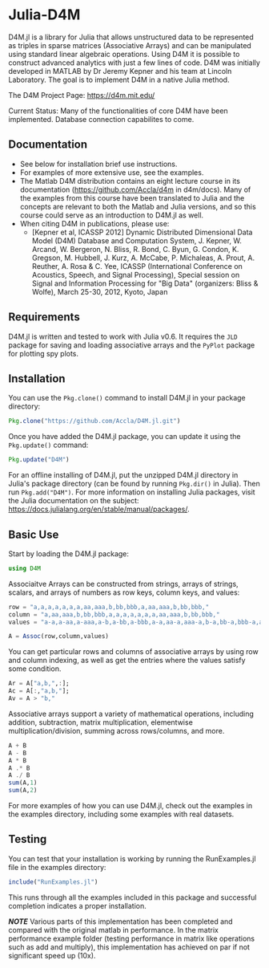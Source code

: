 # Julia-D4M
D4M.jl is a library for Julia that allows unstructured data to be represented as triples in sparse matrices (Associative Arrays) and can be manipulated using standard linear algebraic operations.
Using D4M it is possible to construct advanced analytics with just a few lines of code.
D4M was initially developed in MATLAB by Dr Jeremy Kepner and his team at Lincoln Laboratory. The goal is to implement D4M in a native Julia method.  

The D4M Project Page: https://d4m.mit.edu/

Current Status: Many of the functionalities of core D4M have been implemented. Database connection capabilites to come.

Documentation
-------------
- See below for installation brief use instructions.
- For examples of more extensive use, see the examples.
- The Matlab D4M distribution contains an eight lecture course in its documentation (https://github.com/Accla/d4m in d4m/docs). Many of the examples from this course have been translated to Julia and the concepts are relevant to both the Matlab and Julia versions, and so this course could serve as an introduction to D4M.jl as well.
- When citing D4M in publications, please use:
    - [Kepner et al, ICASSP 2012] Dynamic Distributed Dimensional Data Model (D4M) 
    Database and Computation System, J. Kepner, W. Arcand, W. Bergeron, N. Bliss, 
    R. Bond, C. Byun, G. Condon, K. Gregson, M. Hubbell, J. Kurz, A. McCabe, P. Michaleas, A. Prout, A. Reuther, A. Rosa & C. Yee, ICASSP (International Conference on Acoustics, Speech, and Signal Processing), Special session on Signal and Information Processing for "Big Data" (organizers: Bliss & Wolfe), March 25-30, 2012, Kyoto, Japan

Requirements
------------
D4M.jl is written and tested to work with Julia v0.6. It requires the `JLD` package for saving and loading associative arrays and the `PyPlot` package for plotting spy plots.

Installation
------------
You can use the `Pkg.clone()` command to install D4M.jl in your package directory:
```julia
Pkg.clone("https://github.com/Accla/D4M.jl.git")
```
Once you have added the D4M.jl package, you can update it using the `Pkg.update()` command:
```julia
Pkg.update("D4M")
```
For an offline installing of D4M.jl, put the unzipped D4M.jl directory in Julia's package directory (can be found by running `Pkg.dir()` in Julia). Then run `Pkg.add("D4M")`.
For more information on installing Julia packages, visit the Julia documentation on the subject: https://docs.julialang.org/en/stable/manual/packages/.

Basic Use
---------
Start by loading the D4M.jl package:
```julia
using D4M
```
Associaitve Arrays can be constructed from strings, arrays of strings, scalars, and arrays of numbers as row keys, column keys, and values:
```julia
row = "a,a,a,a,a,a,a,aa,aaa,b,bb,bbb,a,aa,aaa,b,bb,bbb,"
column = "a,aa,aaa,b,bb,bbb,a,a,a,a,a,a,a,aa,aaa,b,bb,bbb,"
values = "a-a,a-aa,a-aaa,a-b,a-bb,a-bbb,a-a,aa-a,aaa-a,b-a,bb-a,bbb-a,a-a,aa-aa,aaa-aaa,b-b,bb-bb,bbb-bbb,"

A = Assoc(row,column,values)
```
You can get particular rows and columns of associative arrays by using row and column indexing, as well as get the entries where the values satisfy some condition.
```julia
Ar = A["a,b,",:];
Ac = A[:,"a,b,"];
Av = A > "b,"
```
Associative arrays support a variety of mathematical operations, including addition, subtraction, matrix multiplication, elementwise multiplication/division, summing across rows/columns, and more.
```julia
A + B
A - B
A * B
A .* B
A ./ B
sum(A,1)
sum(A,2)
```
For more examples of how you can use D4M.jl, check out the examples in the examples directory, including some examples with real datasets.

Testing
-------
You can test that your installation is working by running the RunExamples.jl file in the examples directory:
```julia
include("RunExamples.jl")
```
This runs through all the examples included in this package and successful completion indicates a proper installation.

***NOTE***
Various parts of this implementation has been completed and compared with the original matlab in performance.  In the matrix performance example folder (testing performance in matrix like operations such as add and multiply), this implementation has achieved on par if not significant speed up (10x).